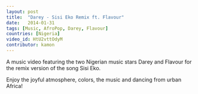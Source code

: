 ```yaml
---
layout: post
title:  "Darey - Sisi Eko Remix ft. Flavour"
date:   2014-01-31
tags: [Music, AfroPop, Darey, Flavour]
countries: [Nigeria]
video_id: HtU2vttOdyM
contributor: kamon
---
```


A music video featuring the two Nigerian music stars Darey and Flavour 
for the remix version of the song Sisi Eko.

Enjoy the joyful atmosphere, colors, the music and dancing from urban Africa!
                
                